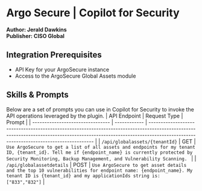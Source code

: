 # Argo Secure | Copilot for Security
**Author: Jerald Dawkins** <br> **Publisher: CISO Global**

## Integration Prerequisites
- API Key for your ArgoSecure instance
- Access to the ArgoSecure Global Assets module

## Skills & Prompts
Below are a set of prompts you can use in Copilot for Security to invoke the API operations leveraged by the plugin.
|      API Endpoint                | Request Type |                         Prompt                                                                                                                                                                                      |
| -------------------------------- | ------------ | ------------------------------------------------------------------------------------------------------------------------------------------------------------------------------------------------------------------- |
| `/api/globalassets/{tenantId}`   |      GET     | `Use ArgoSecure to get a list of all assets and endpoints for my tenant ID, {tenant_id}. Tell me if {endpoint_name} is currently protected by Security Monitoring, Backup Management, and Vulnerability Scanning. ` |
| `/api/globalassetdetails`        |      POST    | `Use ArgoSecure to get asset details and the top 10 vulnerabilities for endpoint name: {endpoint_name}. My tenant ID is {tenant_id} and my applicationIds string is: ["833","832"]`                                 |



